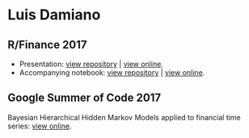# Luis Damiano

## R/Finance 2017
* Presentation: [view repository](https://github.com/luisdamiano/rfinance17/) | [view online](./rfinance17/presentation/presentation.html).
* Accompanying notebook: [view repository](https://github.com/luisdamiano/rfinance17/) | [view online](./rfinance17/notebook/notebook.html).

## Google Summer of Code 2017
Bayesian Hierarchical Hidden Markov Models applied to financial time series: [view online](https://github.com/luisdamiano/gsoc17-hhmm).
